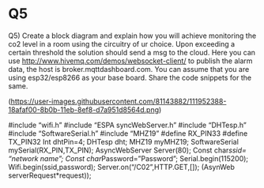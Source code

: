 # Q5

Q5) Create a block diagram and explain how you will achieve monitoring the co2 level in a room using the circuitry of ur choice. Upon exceeding a certain threshold the solution should send a msg to the cloud. Here you can use http://www.hivemq.com/demos/websocket-client/ to publish the alarm data, the host is broker.mqttdashboard.com. You can assume that you are using
esp32/esp8266 as your base board. Share the code snippets for the same.


(https://user-images.githubusercontent.com/81143882/111952388-18afaf00-8b0b-11eb-8ef8-d7a951d8564d.png)








#include “wifi.h”
#include “ESPA syncWebServer.h” 
#include “DHTesp.h”
#include “SoftwareSerial.h”
#include “MHZ19”
#define RX_PIN33
#define TX_PIN32
Int dhtPin=4;
DHTesp dht;
MHZ19 myMHZ19;
SoftwareSerial mySerial(RX_PIN,TX_PIN);
AsyncWebServer Server(80);
Const char*ssid= “network name”;
Const char*Password=”Password”;
Serial.begin(115200);
Wifi.begin(ssid,password);
Server.on(“/C02”,HTTP.GET,[]);
(AsynWeb serverRequest*request));
